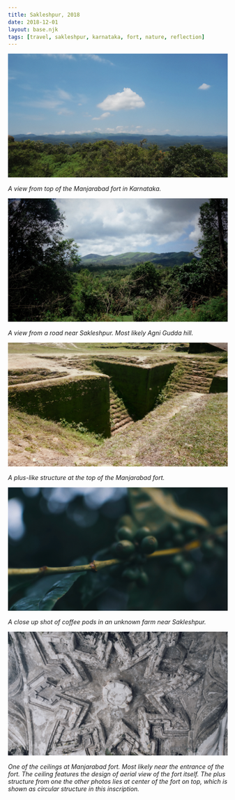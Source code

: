 ```yaml
---
title: Sakleshpur, 2018
date: 2018-12-01
layout: base.njk
tags: [travel, sakleshpur, karnataka, fort, nature, reflection]
--- 
```


<img src="/assets/images/2018/skpr_1.jpg">

_A view from top of the Manjarabad fort in Karnataka._

<img src="/assets/images/2018/skpr_2.jpg">

_A view from a road near Sakleshpur. Most likely Agni Gudda hill._

<img src="/assets/images/2018/skpr_3.jpg">

_A plus-like structure at the top of the Manjarabad fort._

<img src="/assets/images/2018/skpr_4.jpg">

_A close up shot of coffee pods in an unknown farm near Sakleshpur._

<img src="/assets/images/2018/skpr_5.jpg">

_One of the ceilings at Manjarabad fort. Most likely near the entrance of the fort. The ceiling features the design of aerial view of the fort itself. The plus structure from one the other photos lies at center of the fort on top, which is shown as circular structure in this inscription._